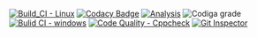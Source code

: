[![Build_CI - Linux](https://github.com/chvijaykrishna/M1_PowerBillVariousSegments/actions/workflows/c-cpp.yml/badge.svg)](https://github.com/chvijaykrishna/M1_PowerBillVariousSegments/actions/workflows/c-cpp.yml)
[![Codacy Badge](https://app.codacy.com/project/badge/Grade/e101a1c64086447987eb5311d74ffd11)](https://www.codacy.com/gh/chvijaykrishna/M1_PowerBillVariousSegments/dashboard?utm_source=github.com&amp;utm_medium=referral&amp;utm_content=chvijaykrishna/M1_PowerBillVariousSegments&amp;utm_campaign=Badge_Grade)
[![Analysis](https://github.com/chvijaykrishna/M1_PowerBillVariousSegments/actions/workflows/Analysis.yml/badge.svg)](https://github.com/chvijaykrishna/M1_PowerBillVariousSegments/actions/workflows/Analysis.yml)
![Codiga grade](https://api.codiga.io/project/32246/status/svg)
[![Bulid CI - windows](https://github.com/chvijaykrishna/M1_PowerBillVariousSegments/actions/workflows/windows.yml/badge.svg)](https://github.com/chvijaykrishna/M1_PowerBillVariousSegments/actions/workflows/windows.yml)
[![Code Quality - Cppcheck](https://github.com/chvijaykrishna/M1_PowerBillVariousSegments/actions/workflows/cpp.yml/badge.svg)](https://github.com/chvijaykrishna/M1_PowerBillVariousSegments/actions/workflows/cpp.yml)
[![Git Inspector](https://github.com/chvijaykrishna/M1_PowerBillVariousSegments/actions/workflows/git_inspector.yml/badge.svg)](https://github.com/chvijaykrishna/M1_PowerBillVariousSegments/actions/workflows/git_inspector.yml)
